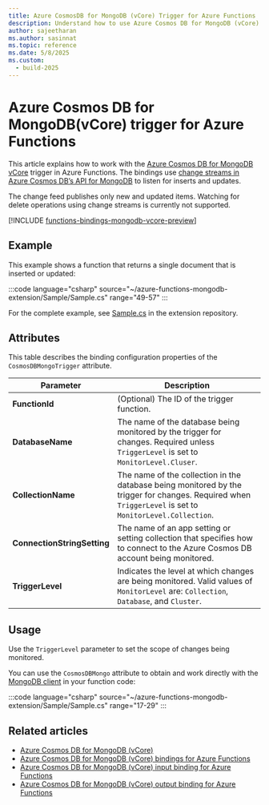 ```yaml
---
title: Azure CosmosDB for MongoDB (vCore) Trigger for Azure Functions
description: Understand how to use Azure Cosmos DB for MongoDB (vCore) trigger to monitor change streams for inserts and updates in collections.
author: sajeetharan
ms.author: sasinnat
ms.topic: reference
ms.date: 5/8/2025
ms.custom: 
  - build-2025
---
```


# Azure Cosmos DB for MongoDB(vCore) trigger for Azure Functions

This article explains how to work with the [Azure Cosmos DB for MongoDB vCore](/azure/cosmos-db/mongodb/vcore/introduction) trigger in Azure Functions. The bindings use [change streams in Azure Cosmos DB’s API for MongoDB](/azure/cosmos-db/mongodb/change-streams) to listen for inserts and updates. 

The change feed publishes only new and updated items. Watching for delete operations using change streams is currently not supported.

[!INCLUDE [functions-bindings-mongodb-vcore-preview](../../includes/functions-bindings-mongodb-vcore-preview.md)]

## Example

This example shows a function that returns a single document that is inserted or updated:

:::code language="csharp" source="~/azure-functions-mongodb-extension/Sample/Sample.cs" range="49-57" ::: 

For the complete example, see [Sample.cs](https://github.com/Azure/Azure-functions-mongodb-extension/blob/main/Sample/Sample.cs) in the extension repository.

## Attributes

This table describes the binding configuration properties of the `CosmosDBMongoTrigger` attribute.

|Parameter | Description|
|---------|----------------------|
|**FunctionId** | (Optional) The ID of the trigger function. |
|**DatabaseName** | The name of the database being monitored by the trigger for changes. Required unless `TriggerLevel` is set to `MonitorLevel.Cluser`. |
|**CollectionName** | The name of the collection in the database being monitored by the trigger for changes. Required when `TriggerLevel` is set to `MonitorLevel.Collection`.|
|**ConnectionStringSetting** | The name of an app setting or setting collection that specifies how to connect to the Azure Cosmos DB account being monitored. |
|**TriggerLevel** | Indicates the level at which changes are being monitored. Valid values of `MonitorLevel` are: `Collection`, `Database`, and `Cluster`. |

## Usage

Use the `TriggerLevel` parameter to set the scope of changes being monitored. 

You can use the `CosmosDBMongo` attribute to obtain and work directly with the [MongoDB client](https://mongodb.github.io/mongo-csharp-driver/2.8/apidocs/html/T_MongoDB_Driver_IMongoClient.htm) in your function code:

:::code language="csharp" source="~/azure-functions-mongodb-extension/Sample/Sample.cs" range="17-29" ::: 

## Related articles
 
- [Azure Cosmos DB for MongoDB (vCore)](/azure/cosmos-db/mongodb/vcore/introduction)
- [Azure Cosmos DB for MongoDB (vCore) bindings for Azure Functions](functions-bindings-mongodb-vcore.md)
- [Azure Cosmos DB for MongoDB (vCore) input binding for Azure Functions](functions-bindings-mongodb-vcore-input.md)
- [Azure Cosmos DB for MongoDB (vCore) output binding for Azure Functions](functions-bindings-mongodb-vcore-output.md)
